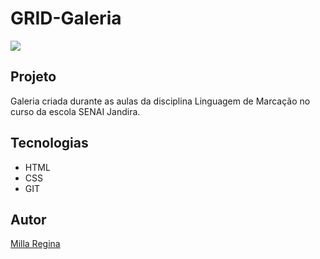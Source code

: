 # GRID-Galeria

![](preview.png)

## Projeto

Galeria criada durante as aulas da disciplina Linguagem de Marcação no curso da escola SENAI Jandira.

## Tecnologias

* HTML
* CSS
* GIT

## Autor

[Milla Regina](https://www.linkedin.com/in/MillaRegina)